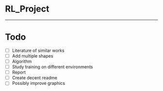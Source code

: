 # RL_Project

---

# Todo
- [ ] Literature of similar works
- [ ] Add multiple shapes
- [ ] Algorithm
- [ ] Study training on different environments
- [ ] Report
- [ ] Create decent readme
- [ ] Possibly improve graphics
